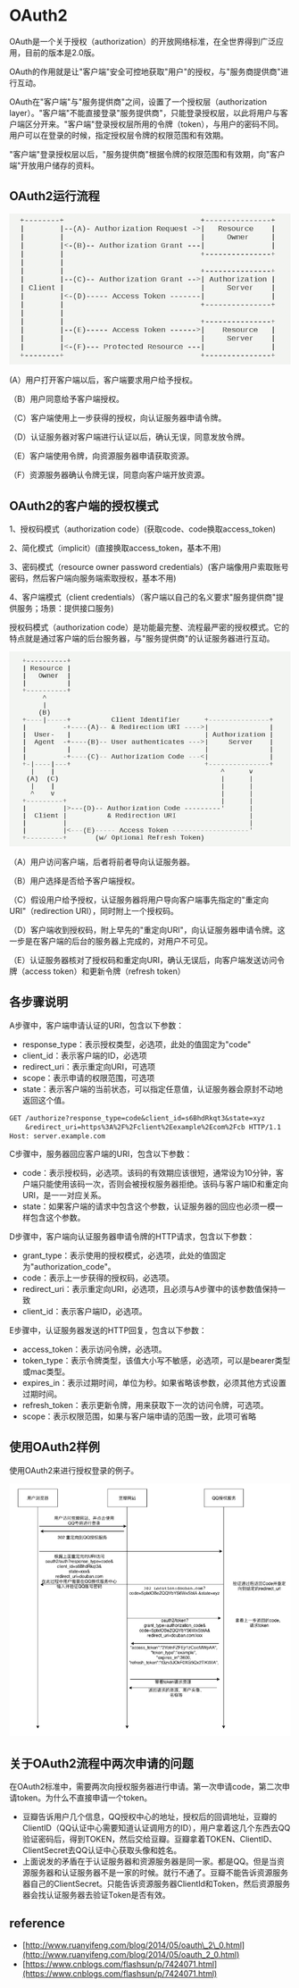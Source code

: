 # OAuth2

OAuth是一个关于授权（authorization）的开放网络标准，在全世界得到广泛应用，目前的版本是2.0版。

OAuth的作用就是让"客户端"安全可控地获取"用户"的授权，与"服务商提供商"进行互动。

OAuth在"客户端"与"服务提供商"之间，设置了一个授权层（authorization layer）。"客户端"不能直接登录"服务提供商"，只能登录授权层，以此将用户与客户端区分开来。"客户端"登录授权层所用的令牌（token），与用户的密码不同。用户可以在登录的时候，指定授权层令牌的权限范围和有效期。

"客户端"登录授权层以后，"服务提供商"根据令牌的权限范围和有效期，向"客户端"开放用户储存的资料。

## OAuth2运行流程

![](../.gitbook/assets/OAuth2.png)

\(A）用户打开客户端以后，客户端要求用户给予授权。

（B）用户同意给予客户端授权。

（C）客户端使用上一步获得的授权，向认证服务器申请令牌。

（D）认证服务器对客户端进行认证以后，确认无误，同意发放令牌。

（E）客户端使用令牌，向资源服务器申请获取资源。

（F）资源服务器确认令牌无误，同意向客户端开放资源。

## OAuth2的客户端的授权模式

1、授权码模式（authorization code）\(获取code、code换取access\_token\)

2、简化模式（implicit）\(直接换取access\_token，基本不用\)

3、密码模式（resource owner password credentials）\(客户端像用户索取账号密码，然后客户端向服务端索取授权，基本不用\)

4、客户端模式（client credentials）（客户端以自己的名义要求"服务提供商"提供服务；场景：提供接口服务\)

授权码模式（authorization code）是功能最完整、流程最严密的授权模式。它的特点就是通过客户端的后台服务器，与"服务提供商"的认证服务器进行互动。

![](../.gitbook/assets/authroization_code.png)

（A）用户访问客户端，后者将前者导向认证服务器。

（B）用户选择是否给予客户端授权。

（C）假设用户给予授权，认证服务器将用户导向客户端事先指定的"重定向URI"（redirection URI），同时附上一个授权码。

（D）客户端收到授权码，附上早先的"重定向URI"，向认证服务器申请令牌。这一步是在客户端的后台的服务器上完成的，对用户不可见。

（E）认证服务器核对了授权码和重定向URI，确认无误后，向客户端发送访问令牌（access token）和更新令牌（refresh token）

## 各步骤说明

A步骤中，客户端申请认证的URI，包含以下参数：

* response\_type：表示授权类型，必选项，此处的值固定为"code"
* client\_id：表示客户端的ID，必选项
* redirect\_uri：表示重定向URI，可选项
* scope：表示申请的权限范围，可选项
* state：表示客户端的当前状态，可以指定任意值，认证服务器会原封不动地返回这个值。

```text
GET /authorize?response_type=code&client_id=s6BhdRkqt3&state=xyz
    &redirect_uri=https%3A%2F%2Fclient%2Eexample%2Ecom%2Fcb HTTP/1.1
Host: server.example.com
```

C步骤中，服务器回应客户端的URI，包含以下参数：

* code：表示授权码，必选项。该码的有效期应该很短，通常设为10分钟，客户端只能使用该码一次，否则会被授权服务器拒绝。该码与客户端ID和重定向URI，是一一对应关系。
* state：如果客户端的请求中包含这个参数，认证服务器的回应也必须一模一样包含这个参数。

D步骤中，客户端向认证服务器申请令牌的HTTP请求，包含以下参数：

* grant\_type：表示使用的授权模式，必选项，此处的值固定为"authorization\_code"。
* code：表示上一步获得的授权码，必选项。
* redirect\_uri：表示重定向URI，必选项，且必须与A步骤中的该参数值保持一致
* client\_id：表示客户端ID，必选项。

E步骤中，认证服务器发送的HTTP回复，包含以下参数：

* access\_token：表示访问令牌，必选项。
* token\_type：表示令牌类型，该值大小写不敏感，必选项，可以是bearer类型或mac类型。
* expires\_in：表示过期时间，单位为秒。如果省略该参数，必须其他方式设置过期时间。
* refresh\_token：表示更新令牌，用来获取下一次的访问令牌，可选项。
* scope：表示权限范围，如果与客户端申请的范围一致，此项可省略

## 使用OAuth2样例

使用OAuth2来进行授权登录的例子。

![](../.gitbook/assets/OAuth2Process.png)

## 关于OAuth2流程中两次申请的问题

在OAuth2标准中，需要两次向授权服务器进行申请。第一次申请code，第二次申请token。为什么不直接申请一个token。

* 豆瓣告诉用户几个信息，QQ授权中心的地址，授权后的回调地址，豆瓣的ClientID（QQ认证中心需要知道认证调用方的ID），用户拿着这几个东西去QQ验证密码后，得到TOKEN，然后交给豆瓣。豆瓣拿着TOKEN、ClientID、ClientSecret去QQ认证中心获取头像和姓名。
* 上面说发的矛盾在于认证服务器和资源服务器是同一家。都是QQ。但是当资源服务器和认证服务器不是一家的时候。就行不通了。豆瓣不能告诉资源服务器自己的ClientSecret。只能告诉资源服务器ClientId和Token，然后资源服务器会找认证服务器去验证Token是否有效。

## reference

* [http://www.ruanyifeng.com/blog/2014/05/oauth\_2\_0.html](http://www.ruanyifeng.com/blog/2014/05/oauth_2_0.html)
* [https://www.cnblogs.com/flashsun/p/7424071.html](https://www.cnblogs.com/flashsun/p/7424071.html) 

